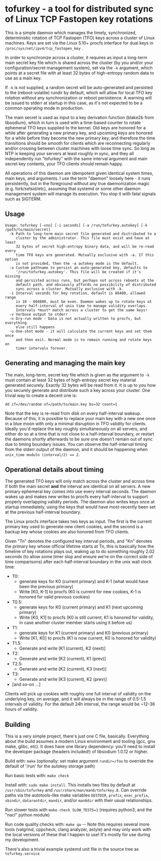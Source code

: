 # tofurkey - a tool for distributed sync of Linux TCP Fastopen key rotations

This is a simple daemon which manages the timely, synchronized,
deterministic rotation of TCP Fastopen (TFO) keys across a cluster of
Linux machines. Keys are set via the Linux 5.10+ procfs interface for
dual keys in `/proc/sys/net/ipv4/tcp_fastopen_key` .

In order to synchronize across a cluster, it requires as input a
long-term main secret key file which is shared across the cluster (by
you and/or your configuration/secret management system), set via the
`-k` argument, which points at a secret file with at least 32 bytes of
high-entropy random data to use as a main key.

If `-k` is not supplied, a random secret will be auto-generated and
persisted to the (reboot-volatile) rundir by default, which will allow
for local TFO key rotation without any synchronization or reboot
persistence. A warning will be issued to stderr at startup in this
case, as it's not expected to be a common operating mode in production.

The main secret is used as input to a key derivation function (blake2b
from libsodium), which in turn is used with a time-based counter to
rotate ephemeral TFO keys supplied to the kernel. Old keys are honored
for a while after generating a new primary key, and upcoming keys are
honored for a while before they become the new primary key, and
therefore the time transitions should be smooth for clients which are
reconnecting regularly and/or crossing between cluster machines with
loose time sync. So long as NTP is keeping your servers at least roughly
in sync, and they all independently run "tofurkey" with the same
interval argument and main secret key contents, your TFO clients should
remain happy.

All operations of this daemon are idempotent given identical system
times, main keys, and arguments. I use the term "daemon" loosely here -
it runs persistently, but in the foreground without any true
daemonization magic (e.g. fork/setsid/etc), assuming that systemd or
some other daemon management system will manage its execution. You stop
it with fatal signals such as SIGTERM.

## Usage

    Usage: tofurkey [-vno] [-i seconds] [-a /run/tofurkey.autokey] [-k /path/to/main/secret]
      -k Path to long-term main secret file generated and distributed to a
         cluster by the administrator. This file must exist and have at least
         32 bytes of secret high-entropy binary data, and will be re-read every
         time TFO keys are generated. Mutually exclusive with -a. If this option
         is not provided, then the -a autokey mode is the default.
      -a Custom pathname to persist an auto-generated key, defaults to
         '/run/tofurkey.autokey'. This file will be created if it's missing
         and persisted across runs, but perhaps not across reboots at the
         default path, and obviously affords no possibility of distributed
         sync across a cluster. Mutually exclusive with -k.
      -i Interval seconds for key rotation, default is 86400, allowed range
         is 10 - 604800, must be even. Daemon wakes up to rotate keys at
         every half-interval of unix time to manage validity overlaps.
         Intervals *must* match across a cluster to get the same keys!
      -v Verbose output to stderr
      -n Dry-run mode - Data is not actually written to procfs, but everything
         else still happens
      -o One-shot mode - it will calculate the current keys and set them once
         and then exit. Normal mode is to remain running and rotate keys on
         timer intervals forever.

## Generating and managing the main key

The main, long-term, secret key file which is given as the argument to
`-k` must contain at least 32 bytes of high-entropy secret key material
generated securely. Exactly 32 bytes will be read from it. It is up to
you how you securely generate and distribute such a key across your
cluster. One trivial way to create a decent one is:

    dd if=/dev/random of=/path/to/main.key bs=32 count=1

Note that the key is re-read from disk on every half-interval wakeup.
Because of this, it is possible to replace your main key with a new one
once in a blue moon with only a minimal disruption in TFO validity for
clients. Ideally you'd replace the key roughly simultaneously on all
servers, and either do so at a time that is not close to a half-interval
boundary, or restart the daemons shortly afterwards to be sure one
doesn't remain out of sync due to timing boundary issues. You can
observe the half-interval timing from the stderr output of the daemon,
and it should be happening when `unix_time modulo (interval/2) == 2`.

## Operational details about timing

The generated TFO keys will only match across the cluster and across
time if both the main secret **and** the interval are identical on all
servers. A new primary ephemeral key comes into use every interval
seconds. The daemon wakes up and makes new writes to procfs every
half-interval to support properly overlapping validity periods. The
daemon also writes keys once at startup immediately, using the keys that
would have most-recently been set at the previous half-interval
boundary.

The Linux procfs interface takes two keys as input. The first is the
current primary key used to generate new client cookies, and the second
is a backup key whose cookies are also honored from TFO clients.

Given "Tn" denotes the configured key interval periods, and "Kn" denotes
the primary key whose official lifetime starts at Tn, this is basically
how the timeline of key rotations plays out, waking up to do something
roughly 2.02 seconds (to allow some timer slop and ensure we're on the
correct side of time comparisons) after each half-interval boundary in
the unix wall clock time:

* T0:
  * generate keys for K0 (current primary) and K-1 (what would have been the previous primary)
  * Write [K0, K-1] to procfs (K0 is current for new cookies, K-1 is honored for valid previous cookies)
* T0.5:
  * generate keys for K0 (current primary) and K1 (next upcoming primary)
  * Write [K0, K1] to procfs (K0 is still current, K1 is honored for validity, in case another cluster member starts using it before us)
* T1:
  * generate keys for K1 (current primary) and K0 (previous primary)
  * Write [K1, K0] to procfs (K1 is now current, K0 is honored for validity)
* T1.5:
  * Generate and write [K1 (current), K2 (next)]
* T2:
  * Generate and write [K2 (current), K1 (prev)]
* T2.5:
  * Generate and write [K2 (current), K3 (next)]
* T3:
  * Generate and write [K3 (current), K2 (prev)]
* [and so-on ...]

Clients will pick up cookies with roughly one full interval of validity
on the underlying key, on average, and it will always be in the range of
0.5-1.5 intervals of validity. For the default 24h interval, the range
would be ~12-36 hours of validity.

## Building

This is a very simple project, there's just one C file, basically. Everything
about the build assumes a modern Linux environment and tooling (gcc, gnu make,
glibc, etc). It does have one library dependency: you'll need to install the
developer package (headers included!) of libsodium 1.0.12 or higher.

Build with: `make` (optionally: set make argument `rundir=/foo` to override the default of '/run' for the autokey storage path)

Run basic tests with: `make check`

Install with: `sudo make install`. This installs two files by default at `/usr/sbin/tofurkey` and `/usr/share/man/man8/tofurkey.8`. Can override paths via the autotools-like make variables `DESTDIR`, `prefix`, `exec_prefix`, `sbindir`, `datarootdir`, `mandir`, and/or `man8dir` with their usual relationships.

Run slower tests with `make check SLOW_TESTS=1` (requires python3, and the "nacl" python module)

Run code quality checks with: `make qa` -- Note this requires several more tools (valgrind, cppcheck, clang analyzer, astyle) and may only work with the local versions of these that I happen to use!  It's mostly for use during my development.

There's also a trivial example systemd unit file in the source tree as `tofurkey.service`
